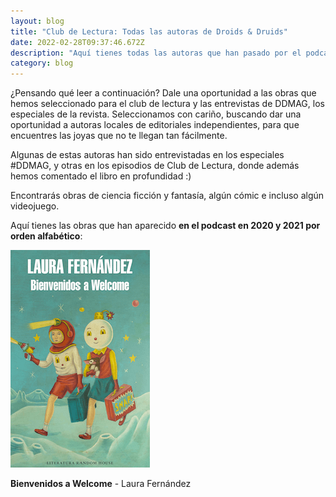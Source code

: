 ```yaml
---
layout: blog
title: "Club de Lectura: Todas las autoras de Droids & Druids"
date: 2022-02-28T09:37:46.672Z
description: "Aquí tienes todas las autoras que han pasado por el podcast "
category: blog
---
```

¿Pensando qué leer a continuación? Dale una oportunidad a las obras que hemos seleccionado para el club de lectura y las entrevistas de DDMAG, los especiales de la revista. Seleccionamos con cariño, buscando dar una oportunidad a autoras locales de editoriales independientes, para que encuentres las joyas que no te llegan tan fácilmente.

Algunas de estas autoras han sido entrevistadas en los especiales #DDMAG, y otras en los episodios de Club de Lectura, donde además hemos comentado el libro en profundidad :) 

Encontrarás obras de ciencia ficción y fantasía, algún cómic e incluso algún videojuego. 

Aquí tienes las obras que han aparecido **en el podcast en 2020 y 2021 por orden alfabético**:

![Bienvenidos a Welcome de Laura fernandez](/public/images/screen-shot-2022-02-28-at-10.55.20-am.png)

**Bienvenidos a Welcome** - Laura Fernández